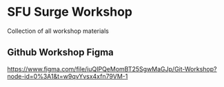 # SFU Surge Workshop
 Collection of all workshop materials
 
 ## Github Workshop Figma
 
 https://www.figma.com/file/iuQIPQeMomBT25SgwMaGJp/Git-Workshop?node-id=0%3A1&t=w9qvYvsx4xfn79VM-1
